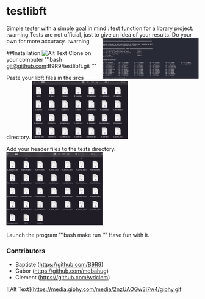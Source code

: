 # testlibft

Simple tester with a simple goal in mind : test function for a library project.
:warning Tests are not official, just to give an idea of your results. Do your own for more accuracy. :warning
<img align="right" src="./img/img_one.png" width="50%"/>

##Installation
![Alt Text](https://media.giphy.com/media/8R4kKwQ4VH4pG/giphy.gif)
Clone on your computer
'''bash
git@github.com:B9R9/testlibft.git
'''

Paste your libft files in the srcs directory.
<img src="./img/img_two.png" width="50%"/>

Add your header files to the tests directory.
<img src="./img/img_three.png" width="50%"/>  

Launch the program
'''bash
make run
'''
Have fun with it.


### Contributors
- Baptiste (https://github.com/B9R9)
- Gabor (https://github.com/mobahug)
- Clement (https://github.com/wdclem)

![Alt Text](https://media.giphy.com/media/2nzUAOGw3i7w4/giphy.gif
